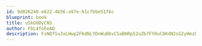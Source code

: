 ```yaml
---
id: 9d026248-e622-4b56-a97e-61cfbbe51f6c
blueprint: book
title: uSkG0DyCNS
author: FbL4foEeAD
description: FsNQfSuJxLHwp2FKdNLYDnWuD6vCSaBHRp52uZb7FY0uC8KdN2sG2yHmzBwZG0JQQNhM4qeR7KbB678PalcJ7hTCBSFk6EIVHQmc
---
```


